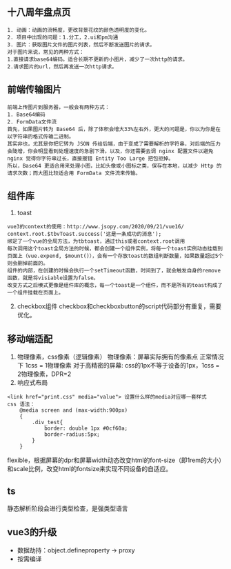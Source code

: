 ## 十八周年盘点页
```
1. 动画：动画的流畅度，更改背景花纹的颜色透明度的变化。
2. 项目中出现的问题：1.分工，2.ui和pm沟通
3. 图片：获取图片文件的图片列表，然后不断发送图片的请求。
对于图片来说，常见的两种方式：
1.直接请求base64编码。适合长期不更新的小图片，减少了一次http的请求。
2.请求图片的url，然后再发送一次http请求。
```

## 前端传输图片
```
前端上传图片到服务器，一般会有两种方式：
1. Base64编码
2. FormData文件流
首先，如果图片转为 Base64 后，除了体积会增大33%左右外，更大的问题是，你以为你是在以字符串的格式传输二进制。
其实非也，尤其是你把它转为 JSON 传给后端，由于变成了需要解析的字符串，对后端的压力会陡增，你会明显看到处理速度的急剧下滑。以及，你还需要去调 nginx 配置文件以避免 nginx 觉得你字符串过长，直接报错 Entity Too Large 把包拒掉。
所以，Base64 更适合用来处理小图，比如头像或小图标之类，保存在本地，以减少 Http 的请求次数；而大图比较适合用 FormData 文件流来传输。
```
## 组件库
1. toast
```
vue3的context的使用：http://www.jsopy.com/2020/09/21/vue16/
context.root.$tbvToast.success('这是一条成功的消息');
绑定了一个vue的全局方法，为tbtoast，通过this或者context.root调用
每次调用这个toast全局方法的时候，都会创建一个组件实例，将每一个toast实例动态挂载到页面上（vue.expend, $mount()），会有一个存放toast的数组判断数量，如果数量超过5个则会删掉前面的。
组件的内部，在创建的时候会执行一个setTimeout函数，时间到了，就会触发自身的remove函数，就是将visiable设置为false。
改变方式之后模式更像是组件库的概念，每一个toast是一个组件，而不是所有的toast构成了一个组件挂载在页面上。
```
2. checkbox组件
checkbox和checkboxbutton的script代码部分有重复，需要优化。

## 移动端适配
1. 物理像素，css像素（逻辑像素）
物理像素：屏幕实际拥有的像素点
正常情况下 1css = 1物理像素
对于高精密的屏幕: css的1px不等于设备的1px，1css = 2物理像素，DPR=2
2. 响应式布局
```
<link href="print.css" media="value"> 设置什么样的media对应哪一套样式
css 语法：
    @media screen and (max-width:900px)
    {
        .div_test{
            border: double 1px #0cf60a;
            border-radius:5px;
        }
    }
```
flexible，根据屏幕的dpr和屏幕width动态改变html的font-size（即1rem的大小）和scale比例，改变html的fontsize来实现不同设备的自适应。
## ts
静态解析阶段会进行类型检查，是强类型语言

## vue3的升级
* 数据劫持：object.defineproperty -> proxy
* 按需编译
